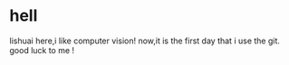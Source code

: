 # hell
lishuai here,i like computer vision!
now,it is the first day that i use the git.
good luck to me !
